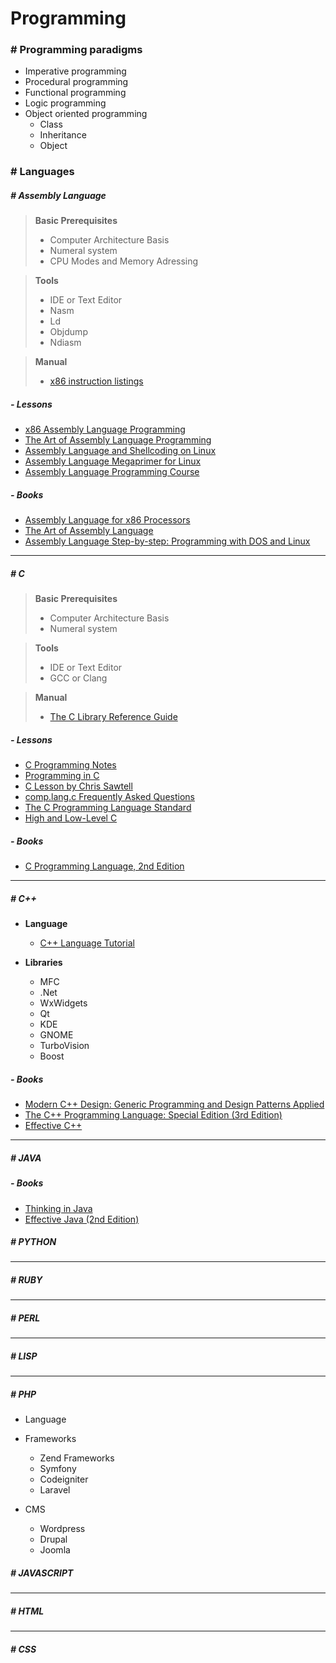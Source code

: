 # Programming  

### # Programming paradigms

  + Imperative programming
  + Procedural programming
  + Functional programming
  + Logic programming
  + Object oriented programming
    + Class
    + Inheritance
    + Object


### # Languages

##### # Assembly Language

> **Basic Prerequisites**
>   + Computer Architecture Basis
>   + Numeral system
>   + CPU Modes and Memory Adressing

> **Tools**
>   + IDE or Text Editor
>   + Nasm
>   + Ld
>   + Objdump
>   + Ndiasm

> **Manual**
>   + [x86 instruction listings](http://en.wikipedia.org/wiki/X86_instruction_listings)

##### - Lessons

  + [x86 Assembly Language Programming](http://cs.lmu.edu/~ray/notes/x86assembly/)
  + [The Art of Assembly Language Programming](http://courses.engr.illinois.edu/ece390/books/artofasm/artofasm.html)
  + [Assembly Language and Shellcoding on Linux](http://www.securitytube-training.com/online-courses/securitytube-linux-assembly-expert/)
  + [Assembly Language Megaprimer for Linux](http://www.securitytube.net/groups?operation=view&groupId=5)
  + [Assembly Language Programming Course](http://www.vtc.com/products/Assembly-Language-Programming-Tutorials.htm)

##### - Books
  + [Assembly Language for x86 Processors](http://www.amazon.com/dp/013602212X/)
  + [The Art of Assembly Language](http://www.amazon.com/The-Assembly-Language-Randall-Hyde/dp/1593272073)
  + [Assembly Language Step-by-step: Programming with DOS and Linux](http://www.amazon.com/dp/0471375233/)

***

##### # C

> **Basic Prerequisites**
> + Computer Architecture Basis
> + Numeral system

> **Tools**
> + IDE or Text Editor
> + GCC or Clang

> **Manual**
> + [The C Library Reference Guide](http://www.acm.uiuc.edu/webmonkeys/book/c_guide/)

##### - Lessons

  + [C Programming Notes](http://www.eskimo.com/~scs/cclass/notes/top.html)
  + [Programming in C](http://www.eskimo.com/~scs/cclass/notes/top.html)
  + [C Lesson by Chris Sawtell](http://gd.tuwien.ac.at/languages/c/cref-mleslie/CONTRIB/SAWTELL/intro.html)
  + [comp.lang.c Frequently Asked Questions](http://c-faq.com/)
  + [The C Programming Language Standard](http://www.open-std.org/JTC1/SC22/WG14/)
  + [High and Low-Level C](http://www.jetcafe.org/jim/highlowc.html)

##### - Books

  + [C Programming Language, 2nd Edition](http://www.amazon.com/dp/0131103628/)

***

##### # C++

  - **Language**
    + [C++ Language Tutorial](http://www.cplusplus.com/doc/tutorial/)

  - **Libraries**
    + MFC
    + .Net
    + WxWidgets
    + Qt
    + KDE
    + GNOME
    + TurboVision
    + Boost
    
##### - Books

  + [Modern C++ Design: Generic Programming and Design Patterns Applied](http://www.amazon.com/Modern-Design-Generic-Programming-Patterns/dp/0201704315/)
  + [The C++ Programming Language: Special Edition (3rd Edition)](http://www.amazon.com/dp/0201700735/)
  + [Effective C++](http://www.amazon.com/dp/0201924889/)


***

##### # JAVA


##### - Books

  + [Thinking in Java](http://www.amazon.com/Thinking-Java-Introduction-Object-Oriented-Programming/dp/0131002872/)
  + [Effective Java (2nd Edition)](http://www.amazon.com/dp/0321356683/)


##### # PYTHON

***

##### # RUBY

***

##### # PERL

***

##### # LISP

***

##### # PHP
  
  - Language
  
  - Frameworks
    + Zend Frameworks
    + Symfony
    + Codeigniter
    + Laravel
    
  - CMS
    + Wordpress
    + Drupal
    + Joomla


##### # JAVASCRIPT

***

##### # HTML

***

##### # CSS
